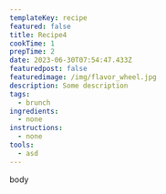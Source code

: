 ```yaml
---
templateKey: recipe
featured: false
title: Recipe4
cookTime: 1
prepTime: 2
date: 2023-06-30T07:54:47.433Z
featuredpost: false
featuredimage: /img/flavor_wheel.jpg
description: Some description
tags:
  - brunch
ingredients:
  - none
instructions:
  - none
tools:
  - asd
---
```

b﻿ody
